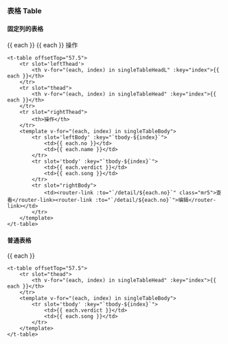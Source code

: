 ### 表格 Table

#### 固定列的表格
<div class="component-wrapper">
    <t-table offsetTop="57.5">
        <tr slot='leftThead'>
            <th v-for="(each, index) in singleTableHeadL" :key="index">{{ each }}</th>
        </tr>
        <tr slot="thead">
            <th v-for="(each, index) in singleTableHead" :key="index">{{ each }}</th>
        </tr>
        <tr slot="rightThead">
            <th>操作</th>
        </tr>
        <template v-for="(each, index) in singleTableBody">
            <tr slot='leftBody' :key="`tbody-${index}`">
                <td>{{ each.no }}</td>
                <td>{{ each.name }}</td>
            </tr>
            <tr slot='tbody' :key="`tbody-${index}`">
                <td>{{ each.verdict }}</td>
                <td>{{ each.song }}</td>
            </tr>
            <tr slot="rightBody">
                <td><router-link :to="`/detail/${each.no}`" class="mr5">查看</router-link><router-link :to="`/detail/${each.no}`">编辑</router-link></td>
            </tr>
        </template>
    </t-table>
</div>

```vue
<t-table offsetTop="57.5">
    <tr slot='leftThead'>
        <th v-for="(each, index) in singleTableHeadL" :key="index">{{ each }}</th>
    </tr>
    <tr slot="thead">
        <th v-for="(each, index) in singleTableHead" :key="index">{{ each }}</th>
    </tr>
    <tr slot="rightThead">
        <th>操作</th>
    </tr>
    <template v-for="(each, index) in singleTableBody">
        <tr slot='leftBody' :key="`tbody-${index}`">
            <td>{{ each.no }}</td>
            <td>{{ each.name }}</td>
        </tr>
        <tr slot='tbody' :key="`tbody-${index}`">
            <td>{{ each.verdict }}</td>
            <td>{{ each.song }}</td>
        </tr>
        <tr slot="rightBody">
            <td><router-link :to="`/detail/${each.no}`" class="mr5">查看</router-link><router-link :to="`/detail/${each.no}`">编辑</router-link></td>
        </tr>
    </template>
</t-table>
```

#### 普通表格
<div class="component-wrapper">
    <t-table offsetTop="57.5">
        <tr slot="thead">
            <th v-for="(each, index) in singleTableHead" :key="index">{{ each }}</th>
        </tr>
        <template v-for="(each, index) in singleTableBody">
            <tr slot='tbody' :key="`tbody-${index}`">
                <td>{{ each.verdict }}</td>
                <td>{{ each.song }}</td>
            </tr>
        </template>
    </t-table>
</div>

```vue
<t-table offsetTop="57.5">
    <tr slot="thead">
        <th v-for="(each, index) in singleTableHead" :key="index">{{ each }}</th>
    </tr>
    <template v-for="(each, index) in singleTableBody">
        <tr slot='tbody' :key="`tbody-${index}`">
            <td>{{ each.verdict }}</td>
            <td>{{ each.song }}</td>
        </tr>
    </template>
</t-table>
```

<script>
    import Vue from 'vue'
    import TedUI from '../../src'
    import '../../src/scss/ted.scss'
    import '../scss/docs.scss'
    Vue.use(TedUI)

    export default {
        data () {
            return {
                singleTableHeadL: ['编号', '姓名'],
                singleTableHead: ['判词', '判曲'],
                singleTableBody: [{
                    no: 1,
                    name: '林黛玉',
                    verdict: '可叹停机德，堪怜咏絮才。玉带林中挂，金簪雪里埋。',
                    song: '一个是阆苑仙葩，一个是美玉无瑕。若说没奇缘，今生偏又遇着他； 若说有奇缘，如何心事终虚化？一个枉自嗟呀，一个空劳牵挂； 一个是水中月，一个是镜中花。 想眼中能有多少泪珠儿？ 怎经得秋流到冬尽，春流到夏。'
                },{
                    no: 1,
                    name: '薛宝钗',
                    verdict: '可叹停机德，堪怜咏絮才。玉带林中挂，金簪雪里埋。',
                    song: '都道是金玉良缘，俺只念木石前盟。空对着，山中高士晶莹雪；终不忘，世外仙姝寂寞林。叹人间，美中不足今方信。纵然是齐眉举案，到底意难平。'
                },{
                    no: 2,
                    name: '贾元春',
                    verdict: '二十年来辨是非，榴花开处照宫闱。三春争及初春景，虎兕相逢大梦归。',
                    song: '喜荣华正好，恨无常又到。眼睁睁，把万事全抛。荡悠悠，芳魂消耗。望家乡，路远山高。故向爹娘梦里相寻告：儿命已入黄泉，天伦呵，须要退步抽身早！'
                },{
                    no: 3,
                    name: '贾探春',
                    verdict: '才自精明志自高，生于末世运偏消。清明涕送江边望，千里东风一梦遥。',
                    song: '一帆风雨路三千，把骨肉家园齐来抛闪。恐哭损残年，告爹娘，休把儿悬念。自古穷通皆有定，离合岂无缘？从今分两地,各自保平安。奴去也，莫牵连。'
                },{
                    no: 4,
                    name: '史湘云',
                    verdict: '富贵又何为，襁褓之间父母违。展眼吊斜辉，湘江水逝楚云飞。',
                    song: '襁褓中，父母叹双亡。纵居那绮罗丛，谁知娇养？幸生来，英豪阔大宽宏量，从未将儿女私情略萦心上。好一似，霁月光风耀玉堂。厮配得才貌仙郎，博得个地久天长，准折得幼年时坎坷形状。终久是云散高唐，水涸湘江。这是尘寰中消长数应当，何必枉悲伤！'
                },{
                    no: 5,
                    name: '妙玉',
                    verdict: '欲洁何曾洁，云空未必空。可怜金玉质，终陷淖泥中。',
                    song: '气质美如兰，才华馥比仙。天生成孤癖人皆罕。你道是啖肉食腥膻，视绮罗俗厌，却不知太高人愈妒，过洁世同嫌。可叹这，青灯古殿人将老；辜负了，红粉朱楼春色阑。到头来,依旧是风尘肮脏违心愿。好一似，无瑕白玉遭泥陷；又何须，王孙公子叹无缘。'
                },{
                    no: 6,
                    name: '贾迎春',
                    verdict: '子系中山狼，得志便猖狂。金闺花柳质，一载赴黄粱。',
                    song: '中山狼，无情兽，全不念当日根由。一味的，骄奢淫荡贪欢媾。觑着那，侯门艳质同蒲柳；作践的，公府千金似下流。叹芳魂艳魄，一载荡悠悠。'
                },{
                    no: 7,
                    name: '贾迎春',
                    verdict: '勘破三春景不长，缁衣顿改昔年装。可怜绣户侯门女，独卧青灯古佛旁。',
                    song: '将那三春勘破，桃红柳绿待如何？把这韶华打灭，觅那清淡天和。说什么，天上夭桃盛，云中杏蕊多？'
                }]
            }
        }
    }
</script>